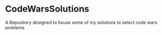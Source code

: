 # CodeWarsSolutions
A Repository designed to house some of my solutions to select code wars problems
